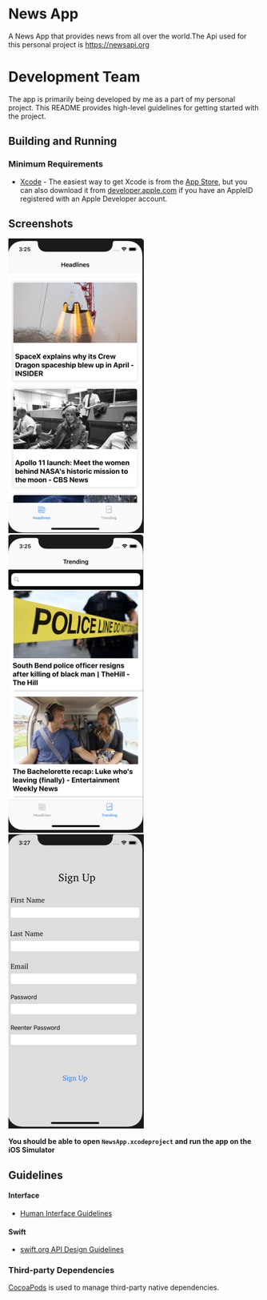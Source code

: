 
# News App

A News App that provides news from all over the world.The Api used for this personal project is https://newsapi.org


#  Development Team

The app is primarily being developed by me as a part of my personal project. This README provides high-level guidelines for getting started with the project.

## Building and Running
### Minimum Requirements
- [Xcode](https://itunes.apple.com/us/app/xcode/id497799835) - The easiest way to get Xcode is from the [App Store](https://itunes.apple.com/us/app/xcode/id497799835?mt=12), but you can also download it from [developer.apple.com](https://developer.apple.com/) if you have an AppleID registered with an Apple Developer account.

## Screenshots 
![Alt text](https://github.com/GaurNaveen/News-App/blob/master/Screenshots/Img1.png "Op") &nbsp; ![Alt text](https://github.com/GaurNaveen/News-App/blob/master/Screenshots/Img2.png "Op") &nbsp; ![Alt text](https://github.com/GaurNaveen/News-App/blob/master/Screenshots/Img3.png "Op")

**You should be able to open `NewsApp.xcodeproject` and run the app on the iOS Simulator**
## Guidelines
#### Interface
- [Human Interface Guidelines](https://developer.apple.com/design/human-interface-guidelines/)
 #### Swift

-   [swift.org API Design Guidelines](https://swift.org/documentation/api-design-guidelines/)

### Third-party Dependencies

  [CocoaPods](https://github.com/CocoaPods/CocoaPods) is used to manage third-party native dependencies.
